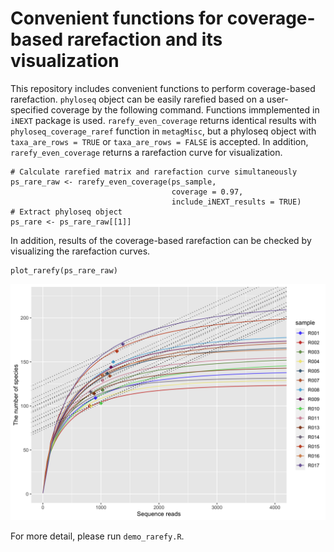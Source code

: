 # Convenient functions for coverage-based rarefaction and its visualization
This repository includes convenient functions to perform coverage-based rarefaction. `phyloseq` object can be easily rarefied based on a user-specified coverage by the following command. Functions immplemented in `iNEXT` package is used. `rarefy_even_coverage` returns identical results with `phyloseq_coverage_raref` function in `metagMisc`, but a phyloseq object with `taxa_are_rows = TRUE` or `taxa_are_rows = FALSE` is accepted. In addition, `rarefy_even_coverage` returns a rarefaction curve for visualization.


```{r}
# Calculate rarefied matrix and rarefaction curve simultaneously
ps_rare_raw <- rarefy_even_coverage(ps_sample,
                                    coverage = 0.97,
                                    include_iNEXT_results = TRUE)
# Extract phyloseq object
ps_rare <- ps_rare_raw[[1]]                      
```

In addition, results of the coverage-based rarefaction can be checked by visualizing the rarefaction curves.

```{r}
plot_rarefy(ps_rare_raw)
```

<img src="img/rarefy_plot.png" width="800px">

For more detail, please run `demo_rarefy.R`.